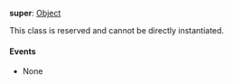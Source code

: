 **super**: [Object](Object.md)

This class is reserved and cannot be directly instantiated.

#### Events

* None



